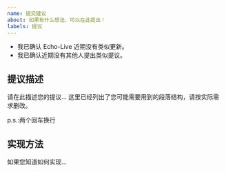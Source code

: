 ```yaml
---
name: 提交建议
about: 如果有什么想法，可以在此提出！
labels: 提议
---
```

- 我已确认 Echo-Live 近期没有类似更新。
- 我已确认近期没有其他人提出类似提议。

## 提议描述
请在此描述您的提议...
这里已经列出了您可能需要用到的段落结构，请按实际需求删改。

p.s.:两个回车换行

## 实现方法
如果您知道如何实现...